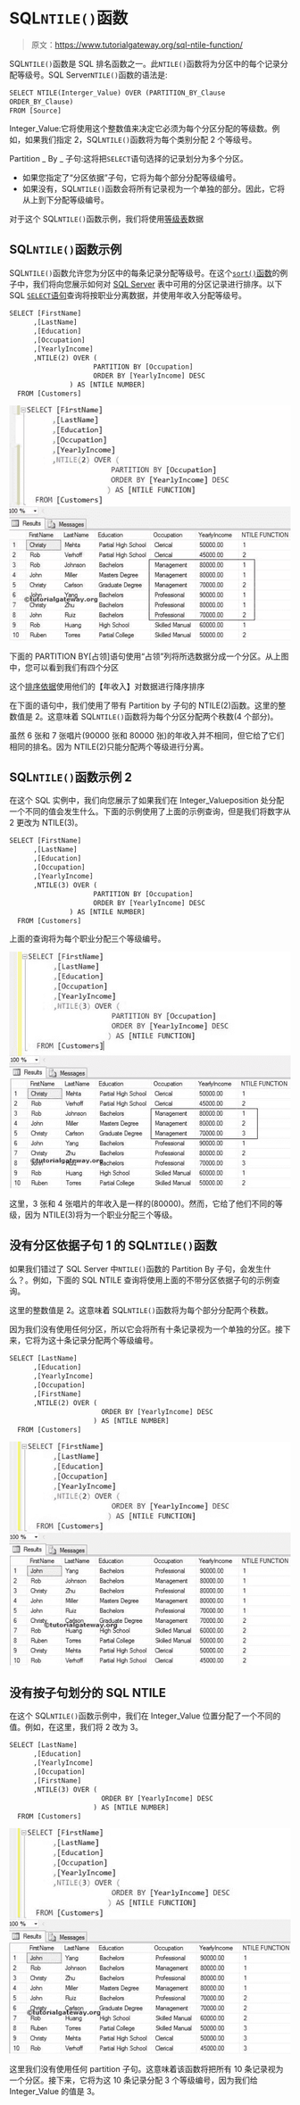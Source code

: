 # SQL`NTILE()`函数

> 原文：<https://www.tutorialgateway.org/sql-ntile-function/>

SQL`NTILE()`函数是 SQL 排名函数之一。此`NTILE()`函数将为分区中的每个记录分配等级号。SQL Server`NTILE()`函数的语法是:

```
SELECT NTILE(Interger_Value) OVER (PARTITION_BY_Clause ORDER_BY_Clause)
FROM [Source]
```

Integer_Value:它将使用这个整数值来决定它必须为每个分区分配的等级数。例如，如果我们指定 2，SQL`NTILE()`函数将为每个类别分配 2 个等级号。

Partition _ By _ 子句:这将把`SELECT`语句选择的记录划分为多个分区。

*   如果您指定了“分区依据”子句，它将为每个部分分配等级编号。
*   如果没有，SQL`NTILE()`函数会将所有记录视为一个单独的部分。因此，它将从上到下分配等级编号。

对于这个 SQL`NTILE()`函数示例，我们将使用[等级表](https://www.tutorialgateway.org/sql-data/)数据

## SQL`NTILE()`函数示例

SQL`NTILE()`函数允许您为分区中的每条记录分配等级号。在这个[`sort()`函数](https://www.tutorialgateway.org/ranking-functions-in-sql-server/)的例子中，我们将向您展示如何对 [SQL Server](https://www.tutorialgateway.org/sql/) 表中可用的分区记录进行排序。以下 SQL [`SELECT`语句](https://www.tutorialgateway.org/sql-select-statement/)查询将按职业分离数据，并使用年收入分配等级号。

```
SELECT [FirstName]
      ,[LastName]
      ,[Education]
      ,[Occupation]
      ,[YearlyIncome]
      ,NTILE(2) OVER (
                     PARTITION BY [Occupation] 
                     ORDER BY [YearlyIncome] DESC
         	   ) AS [NTILE NUMBER]
  FROM [Customers]
```

![SQL NTILE FUNCTION 1](img/2e61fe9682df848ee288a25762944c03.png)

下面的 PARTITION BY[占领]语句使用“占领”列将所选数据分成一个分区。从上图中，您可以看到我们有四个分区

这个[排序依据](https://www.tutorialgateway.org/sql-order-by-clause/)使用他们的【年收入】对数据进行降序排序

在下面的语句中，我们使用了带有 Partition by 子句的 NTILE(2)函数。这里的整数值是 2。这意味着 SQL`NTILE()`函数将为每个分区分配两个秩数(4 个部分)。

虽然 6 张和 7 张唱片(90000 张和 80000 张)的年收入并不相同，但它给了它们相同的排名。因为 NTILE(2)只能分配两个等级进行分离。

## SQL`NTILE()`函数示例 2

在这个 SQL 实例中，我们向您展示了如果我们在 Integer_Valueposition 处分配一个不同的值会发生什么。下面的示例使用了上面的示例查询，但是我们将数字从 2 更改为 NTILE(3)。

```
SELECT [FirstName]
      ,[LastName]
      ,[Education]
      ,[Occupation]
      ,[YearlyIncome]
      ,NTILE(3) OVER (
                     PARTITION BY [Occupation] 
                     ORDER BY [YearlyIncome] DESC
         	   ) AS [NTILE NUMBER]
  FROM [Customers]
```

上面的查询将为每个职业分配三个等级编号。

![SQL NTILE FUNCTION 2](img/4d91c8a7fdb88b282b8a6c383a58af4a.png)

这里，3 张和 4 张唱片的年收入是一样的(80000)。然而，它给了他们不同的等级，因为 NTILE(3)将为一个职业分配三个等级。

## 没有分区依据子句 1 的 SQL`NTILE()`函数

如果我们错过了 SQL Server 中`NTILE()`函数的 Partition By 子句，会发生什么？。例如，下面的 SQL NTILE 查询将使用上面的不带分区依据子句的示例查询。

这里的整数值是 2。这意味着 SQL`NTILE()`函数将为每个部分分配两个秩数。

因为我们没有使用任何分区，所以它会将所有十条记录视为一个单独的分区。接下来，它将为这十条记录分配两个等级编号。

```
SELECT [LastName]
      ,[Education]
      ,[YearlyIncome]
      ,[Occupation]
      ,[FirstName]
      ,NTILE(2) OVER (
                       ORDER BY [YearlyIncome] DESC
                     ) AS [NTILE NUMBER]
  FROM [Customers]
```

![SQL NTILE FUNCTION 3](img/9c7c0348716bb73b118ec820e0c9125f.png)

## 没有按子句划分的 SQL NTILE

在这个 SQL`NTILE()`函数示例中，我们在 Integer_Value 位置分配了一个不同的值。例如，在这里，我们将 2 改为 3。

```
SELECT [LastName]
      ,[Education]
      ,[YearlyIncome]
      ,[Occupation]
      ,[FirstName]
      ,NTILE(3) OVER (
                       ORDER BY [YearlyIncome] DESC
                     ) AS [NTILE NUMBER]
  FROM [Customers]
```

![SQL NTILE Function 4](img/100485c6fb7b79b9f960b6e551300a56.png)

这里我们没有使用任何 partition 子句。这意味着该函数将把所有 10 条记录视为一个分区。接下来，它将为这 10 条记录分配 3 个等级编号，因为我们给 Integer_Value 的值是 3。